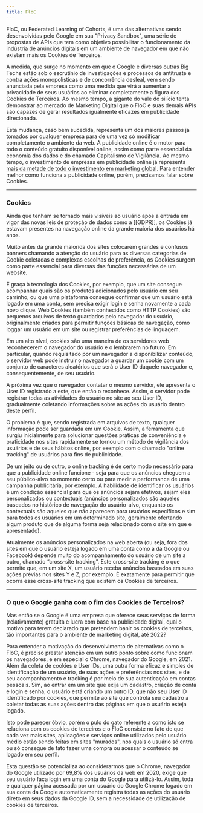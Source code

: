 ```yaml
---
title: FloC
---
```


FloC, ou Federated Learning of Cohorts, é uma das alternativas sendo desenvolvidas pelo Google em sua "Privacy Sandbox", uma série de propostas de APIs que tem como objetivo possibilitar o funcionamento da indústria de anúncios digitais em um ambiente de navegador em que não existam mais os Cookies de Terceiros. 

A medida, que surge no momento em que o Google e diversas outras Big Techs estão sob o escrutínio de investigações e processos de antitruste e contra ações monopolísticas e de concorrência desleal, vem sendo anunciada pela empresa como uma medida que virá a aumentar a privacidade de seus usuários ao eliminar completamente a figura dos Cookies de Terceiros. Ao mesmo tempo, a gigante do vale do silício tenta demonstrar ao mercado de Marketing Digital que o FloC e suas demais APIs são capazes de gerar resultados igualmente eficazes em publicidade direcionada. 

Esta mudança, caso bem sucedida, representa um dos maiores passos já tomados por qualquer empresa para de uma vez só modificar completamente o ambiente da web. A publicidade online é o motor para todo o conteúdo gratuito disponível online, assim como parte essencial da economia dos dados e do chamado Capitalismo de Vigilância. Ao mesmo tempo, o investimento de empresas em publicidade online já representa <a href="https://www.emarketer.com/content/global-digital-ad-spending-2019">mais da metade de todo o investimento em marketing global</a>. Para entender melhor como funciona a publicidade online, porém, precisamos falar sobre Cookies.

---
### Cookies


Ainda que tenham se tornado mais visíveis ao usuário após a entrada em vigor das novas leis de proteção de dados como a [[GDPR]], os Cookies já estavam presentes na navegação online da grande maioria dos usuários há anos. 

Muito antes da grande maiorida dos sites colocarem grandes e confusos banners chamando a atenção do usuário para as diversas categorias de Cookie coletadas e complexas escolhas de preferência, os Cookies surgem como parte essencial para diversas das funções necessárias de um website. 

É graça à tecnologia dos Cookies, por exemplo, que um site consegue acompanhar quais são os produtos adicionados pelo usuário em seu carrinho, ou que uma plataforma consegue confirmar que um usuário está logado em uma conta, sem precisa exigir login e senha novamente a cada novo clique.
Web Cookies (também conhecidos como HTTP Cookies) são pequenos arquivos de texto guardados pelo navegador do usuário, originalmente criados para permitir funções básicas de navegação, como loggar um usuário em um site ou registrar preferências de linguagem. 

Em um alto nível, cookies são uma maneira de os servidores web reconhecerem o navegador do usuário e o lembrarem no futuro. Em particular, quando requisitado por um navegador a disponibilizar conteúdo, o servidor web pode instruir o navegador a guardar um cookie com um conjunto de caracteres aleatórios que será o User ID daquele navegador e, consequentemente, de seu usuário. 

A próxima vez que o navegador contatar o mesmo servidor, ele apresenta o User ID registrado a este, que então o reconhece. Assim, o servidor pode registrar todas as atividades do usuário no site ao seu User ID, gradualmente coletando informações sobre as ações do usuário dentro deste perfil. 

O problema é que, sendo registrada em arquivos de texto, qualquer informação pode ser guardada em um Cookie. Assim, a ferramenta que surgiu inicialmente para solucionar questões práticas de conveniência e praticidade nos sites rapidamente se tornou um método de vigilância dos usuários e de seus hábitos online, por exemplo com o chamado "online tracking" de usuários para fins de publicidade. 

De um jeito ou de outro, o online tracking é de certo modo necessário para que a publicidade online funcione - seja para que os anúncios cheguem a seu público-alvo no momento certo ou para medir a performance de uma campanha publicitária, por exemplo. A habilidade de identificar os usuários é um condição essencial para que os anúncios sejam efetivos, sejam eles personalizados ou contextuais (anúncios personalizados são aqueles baseados no histórico de navegação do usuário-alvo, enquanto os contextuais são aqueles que não aparecem para usuários específicos e sim para todos os usuários em um determinado site, geralmente ofertando algum produto que de alguma forma seja relacionado com o site em que é apresentado).

Atualmente os anúncios personalizados na web aberta (ou seja, fora dos sites em que o usuário esteja logado em uma conta como a da Google ou Facebook) depende muito do acompanhamento do usuário de um site a outro, chamado “cross-site tracking”. Este cross-site tracking é o que permite que, em um site X, um usuário receba anúncios baseados em suas ações prévias nos sites Y e Z, por exemplo.  É exatamente para permitir que ocorra esse cross-site tracking que existem os Cookies de terceiros.

---

### O que o Google ganha com o fim dos Cookies de Terceiros?


Mas então se o Google é uma empresa que oferece seus serviços de forma (relativamente) gratuita e lucra com base na publicidade digital, qual o motivo para terem declarado que pretendem banir os cookies de terceiros, tão importantes para o ambiente de marketing digital, até 2022?

Para entender a motivação do desenvolvimento de alternativas como o FloC, é preciso prestar atenção em um outro ponto sobre como funcionam os navegadores, e em especial o Chrome, navegador do Google, em 2021. Além da coleta de cookies e User IDs, uma outra forma eficaz e simples de identificação de um usuário, de suas ações e preferências nos sites, e de seu acompanhamento e tracking é por meio de sua autenticação em contas pessoais. Sim, ao entrar em um site que exija um cadastro, criação de conta e login e senha, o usuário está criando um outro ID, que não seu User ID identificado por cookies, que permite ao site que controla seu cadastro a coletar todas as suas ações dentro das páginas em que o usuário esteja logado. 

Isto pode parecer óbvio, porém o pulo do gato referente a como isto se relaciona com os cookies de terceiros e o FloC consiste no fato de que cada vez mais sites, aplicações e serviços online utilizados pelo usuário médio estão sendo feitas em sites "murados", nos quais o usuário só entra ou só consegue de fato fazer uma compra ou acessar o conteúdo se logado em seu perfil. 

Esta questão se potencializa ao considerarmos que o Chrome, navegador do Google utilizado por 69,8% dos usuários da web em 2020, exige que seu usuário faça login em uma conta do Google para utilizá-lo. Assim, toda e qualquer página acessada por um usuário do Google Chrome logado em sua conta da Google automaticamente registra todas as ações do usuário direto em seus dados da Google ID, sem a necessidade de utilização de cookies de terceiros. 
